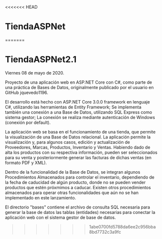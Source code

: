 <<<<<<< HEAD
# TiendaASPNet
=======
# TiendaASPNet2.1

Viernes 08 de mayo de 2020.

Proyecto de una aplicación web en ASP.NET Core con C#, como parte de una práctica de Bases de Datos, originalmente publicado por el usuario en GitHub jquevedo1196.

El desarrollo está hecho con ASP.NET Core 3.0.0 framework en lenguaje C#, utilizando las herramientas de Entity Framework; Se implementa también una conexión a una Base de Datos, utilizando SQL Express como sistema gestor; La conexión se realiza mediante autenticación de Windows (conexión por default).

La aplicación web se basa en el funcionamiento de una tienda, que permite la visualización de una Base de Datos relacional. La aplicación permite la visualización y, para algunos casos, edición y actualización de Proveedores, Marcas, Productos, Inventario y Ventas. Habiendo dado de alta los productos con su respectiva información, pueden ser seleccionados para su venta y posteriormente generar las facturas de dichas ventas (en formato PDF y XML).

Dentro de la funcionalidad de la Base de Datos, se integran algunos Procedimientos Almacenados para controlar el inventario, dependiendo de la fecha de caducidad de algún producto, donde no se pueden vender productos que estén próxmimos a caducar. Existen otros procedimientos almacenados para operar otras funcionalidades que aún no se han implementado en este lanzamiento.

El directorio "bases" contiene el archivo de consulta SQL necesaria para generar la base de datos las tablas (entidades) necesarias para conectar la aplicación web con el sistema gestor de base de datos.
>>>>>>> 1abe0700fd5788da6ee2c956bba8bd7732c3a9fc
